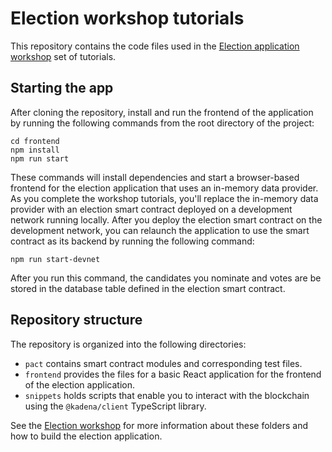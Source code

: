 # Election workshop tutorials

This repository contains the code files used in the
[Election application workshop](https://docs.kadena.io/resources/election-workshop) set of tutorials.

## Starting the app

After cloning the repository, install and run the frontend of the application by running the following commands from the root directory of the project:

```
cd frontend
npm install
npm run start
```

These commands will install dependencies and start a browser-based frontend for the election application that uses an in-memory data provider. 
As you complete the workshop tutorials, you'll replace the in-memory data provider with an election smart contract deployed on a development network running locally.
After you deploy the election smart contract on the development network, you can relaunch the application to use the smart contract as its backend by running the following command:

```
npm run start-devnet
```

After you run this command, the candidates you nominate and votes are be stored in the database table defined in the election smart contract.

## Repository structure

The repository is organized into the following directories:

- `pact` contains smart contract modules and corresponding test files.
- `frontend` provides the files for a basic React application for the frontend of the election application.
- `snippets` holds scripts that enable you to interact with the blockchain using the `@kadena/client` TypeScript library.

See the [Election workshop](https://docs.kadena.io/resources/election-workshop) for more information about these folders and how to build the election application.
